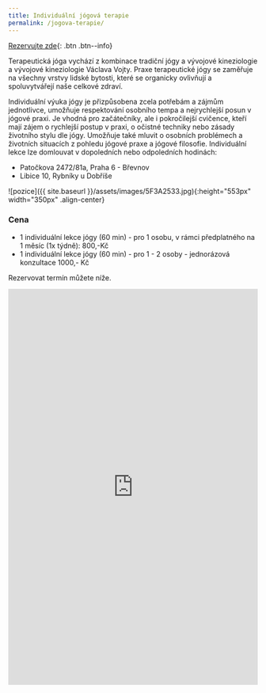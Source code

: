```yaml
---
title: Individuální jógová terapie 
permalink: /jogova-terapie/
---
```

[Rezervujte zde](https://koalendar.com/e/individualni-jogova-terapie){: .btn .btn--info}

Terapeutická jóga vychází z kombinace tradiční jógy a vývojové kineziologie a vývojové kineziologie Václava Vojty. Praxe terapeutické jógy se zaměřuje na všechny vrstvy lidské bytosti, které se organicky ovlivňují a spoluvytvářejí naše celkové zdraví.

Individuální výuka jógy je přizpůsobena zcela potřebám a zájmům jednotlivce, umožňuje respektování osobního tempa a nejrychlejší posun v jógové praxi. Je vhodná pro začátečníky, ale i pokročilejší cvičence, kteří mají zájem o rychlejší postup v praxi, o očistné techniky nebo zásady životního stylu dle jógy. Umožňuje také mluvit o osobních problémech a životních situacích z pohledu jógové praxe a jógové filosofie. Individuální lekce lze domlouvat v dopoledních nebo odpoledních hodinách:

* Patočkova 2472/81a, Praha 6 - Břevnov
* Libice 10, Rybníky u Dobříše

![pozice]({{ site.baseurl }}/assets/images/5F3A2533.jpg){:height="553px" width="350px" .align-center}

### Cena

* 1 individuální lekce jógy (60 min) - pro 1 osobu, v rámci předplatného na 1 měsíc (1x týdně): 800,-Kč
* 1 individuální lekce jógy (60 min) - pro 1 - 2 osoby - jednorázová konzultace 1000,- Kč

Rezervovat termín můžete níže.

<iframe src="https://koalendar.com/e/individualni-jogova-terapie?embed=true" width="100%" height="800px" frameborder="0"></iframe>


